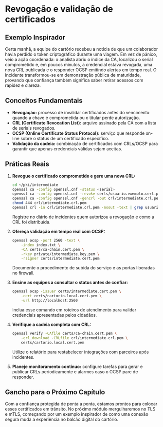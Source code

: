 # Revogação e validação de certificados

## Exemplo Inspirador

Certa manhã, a equipe do cartório recebeu a notícia de que um colaborador havia perdido o token criptográfico durante uma viagem. Em vez de pânico, veio a ação coordenada: o analista abriu o índice da CA, localizou o serial comprometido e, em poucos minutos, a credencial estava revogada, uma nova CRL publicada e o responder OCSP emitindo alertas em tempo real. O incidente transformou-se em demonstração pública de maturidade, provando que confiança também significa saber retirar acessos com rapidez e clareza.

## Conceitos Fundamentais

- **Revogação:** processo de invalidar certificados antes do vencimento quando a chave é comprometida ou o titular perde autorização.
- **CRL (Certificate Revocation List):** arquivo assinado pela CA com a lista de seriais revogados.
- **OCSP (Online Certificate Status Protocol):** serviço que responde on-line sobre o status de um certificado específico.
- **Validação da cadeia:** combinação de certificados com CRLs/OCSP para garantir que apenas credenciais válidas sejam aceitas.

## Práticas Reais

1. **Revogue o certificado comprometido e gere uma nova CRL:**
   ```bash
   cd ~/pki/intermediate
   openssl ca -config openssl.cnf -status <serial>
   openssl ca -config openssl.cnf -revoke certs/usuario.exemplo.cert.pem
   openssl ca -config openssl.cnf -gencrl -out crl/intermediate.crl.pem
   chmod 444 crl/intermediate.crl.pem
   openssl crl -in crl/intermediate.crl.pem -noout -text | grep usuario.exemplo
   ```
   Registre no diário de incidentes quem autorizou a revogação e como a CRL foi distribuída.

2. **Ofereça validação em tempo real com OCSP:**
   ```bash
   openssl ocsp -port 2560 -text \
       -index index.txt \
       -CA certs/ca-chain.cert.pem \
       -rkey private/intermediate.key.pem \
       -rsigner certs/intermediate.cert.pem
   ```
   Documente o procedimento de subida do serviço e as portas liberadas no firewall.

3. **Ensine as equipes a consultar o status antes de confiar:**
   ```bash
   openssl ocsp -issuer certs/intermediate.cert.pem \
       -cert certs/cartorio.local.cert.pem \
       -url http://localhost:2560
   ```
   Inclua esse comando em roteiros de atendimento para validar credenciais apresentadas pelos cidadãos.

4. **Verifique a cadeia completa com CRL:**
   ```bash
   openssl verify -CAfile certs/ca-chain.cert.pem \
       -crl_download -CRLfile crl/intermediate.crl.pem \
       certs/cartorio.local.cert.pem
   ```
   Utilize o relatório para restabelecer integrações com parceiros após incidentes.

5. **Planeje monitoramento contínuo:** configure tarefas para gerar e publicar CRLs periodicamente e alarmes caso o OCSP pare de responder.

## Gancho para o Próximo Capítulo

Com a confiança protegida de ponta a ponta, estamos prontos para colocar esses certificados em trânsito. No próximo módulo mergulharemos no TLS e mTLS, começando por um exemplo inspirador de como uma conexão segura muda a experiência no balcão digital do cartório.
